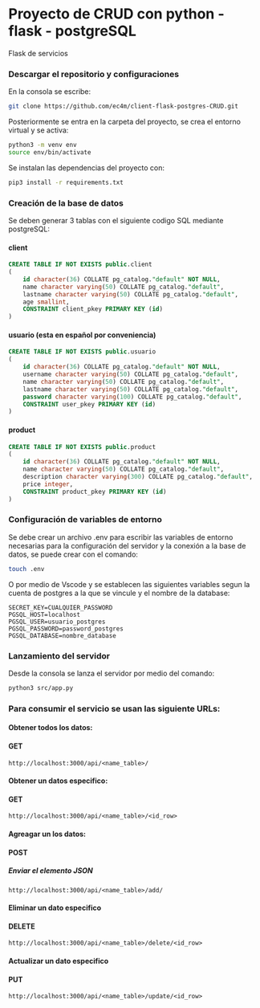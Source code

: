 # Proyecto de CRUD con python - flask - postgreSQL

Flask de servicios

### Descargar el repositorio y configuraciones
En la consola se escribe:
```sh
git clone https://github.com/ec4m/client-flask-postgres-CRUD.git
```
Posteriormente se entra en la carpeta del proyecto, se crea el entorno virtual y se activa:
```sh
python3 -m venv env
source env/bin/activate
```
Se instalan las dependencias del proyecto con:
```sh
pip3 install -r requirements.txt
```
### Creación de la base de datos
Se deben generar 3 tablas con el siguiente codigo SQL mediante postgreSQL:
#### client
```sql
CREATE TABLE IF NOT EXISTS public.client
(
    id character(36) COLLATE pg_catalog."default" NOT NULL,
    name character varying(50) COLLATE pg_catalog."default",
    lastname character varying(50) COLLATE pg_catalog."default",
    age smallint,
    CONSTRAINT client_pkey PRIMARY KEY (id)
)
```
#### usuario (esta en español por conveniencia)
```sql
CREATE TABLE IF NOT EXISTS public.usuario
(
    id character(36) COLLATE pg_catalog."default" NOT NULL,
    username character varying(50) COLLATE pg_catalog."default",
    name character varying(50) COLLATE pg_catalog."default",
    lastname character varying(50) COLLATE pg_catalog."default",
    password character varying(100) COLLATE pg_catalog."default",
    CONSTRAINT user_pkey PRIMARY KEY (id)
)
```
#### product

```sql
CREATE TABLE IF NOT EXISTS public.product
(
    id character(36) COLLATE pg_catalog."default" NOT NULL,
    name character varying(50) COLLATE pg_catalog."default",
    description character varying(300) COLLATE pg_catalog."default",
    price integer,
    CONSTRAINT product_pkey PRIMARY KEY (id)
)
```

### Configuración de variables de entorno
Se debe crear un archivo .env para escribir las variables de entorno necesarias para la configuración del servidor y la conexión a la base de datos, se puede crear con el comando:
```sh
touch .env
```
O por medio de Vscode y se establecen las siguientes variables segun la cuenta de postgres a la que se vincule y el nombre de la database:
```
SECRET_KEY=CUALQUIER_PASSWORD
PGSQL_HOST=localhost
PGSQL_USER=usuario_postgres
PGSQL_PASSWORD=password_postgres
PGSQL_DATABASE=nombre_database
```

### Lanzamiento del servidor
Desde la consola se lanza el servidor por medio del comando:
```sh
python3 src/app.py
```

### Para consumir el servicio se usan las siguiente URLs:
#### Obtener todos los datos:
#### GET
```
http://localhost:3000/api/<name_table>/
```

#### Obtener un datos especifico:
#### GET
```
http://localhost:3000/api/<name_table>/<id_row>
```

#### Agreagar un los datos: 
#### POST
##### Enviar el elemento JSON
```
http://localhost:3000/api/<name_table>/add/
```

#### Eliminar un dato especifico
#### DELETE
```
http://localhost:3000/api/<name_table>/delete/<id_row>
```

#### Actualizar un dato especifico
#### PUT
```
http://localhost:3000/api/<name_table>/update/<id_row>